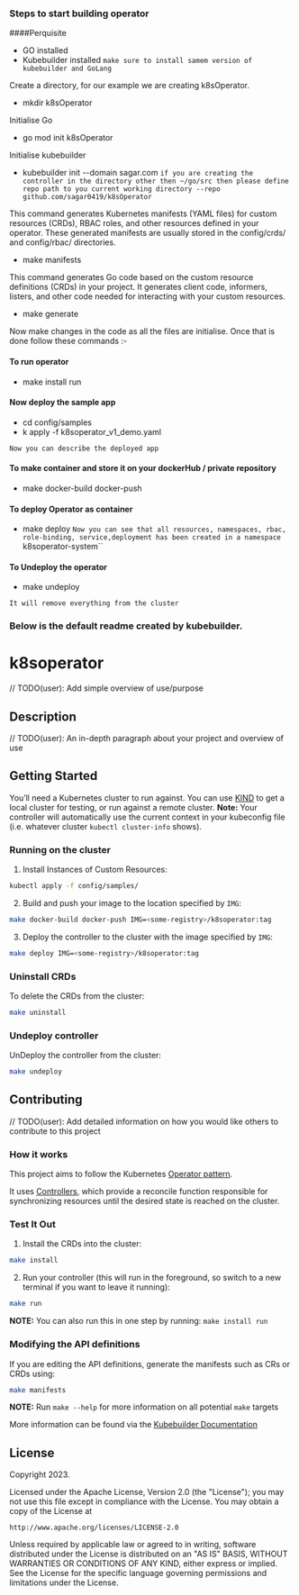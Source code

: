 ### Steps to start building operator

####Perquisite
- GO installed
- Kubebuilder installed
`make sure to install samem version of kubebuilder and GoLang`

Create a directory, for our example we are creating k8sOperator.
 - mkdir k8sOperator

Initialise Go
 - go mod init k8sOperator

Initialise kubebuilder
 - kubebuilder init --domain sagar.com  `if you are creating the controller in the directory other then ~/go/src then please define repo path to you current working directory --repo github.com/sagar0419/k8sOperator`

This command generates Kubernetes manifests (YAML files) for custom resources (CRDs), RBAC roles, and other resources defined in your operator. These generated manifests are usually stored in the config/crds/ and config/rbac/ directories.
 - make manifests

This command generates Go code based on the custom resource definitions (CRDs) in your project. It generates client code, informers, listers, and other code needed for interacting with your custom resources.
 - make generate

Now make changes in the code as all the files  are initialise. Once that is done follow these commands :-
#### To run operator
- make install run

#### Now deploy the sample app 
- cd config/samples
- k apply -f k8soperator_v1_demo.yaml

`Now you can describe the deployed app`

#### To make container and store it on your dockerHub / private repository

- make docker-build docker-push

#### To deploy Operator as container
- make deploy
`Now you can see that all resources, namespaces, rbac, role-binding, service,deployment has been created in a namespace `k8soperator-system``

#### To Undeploy the operator
- make undeploy

`It will remove everything from the cluster`


### Below is the default readme created by kubebuilder. 
# k8soperator
// TODO(user): Add simple overview of use/purpose

## Description
// TODO(user): An in-depth paragraph about your project and overview of use

## Getting Started
You’ll need a Kubernetes cluster to run against. You can use [KIND](https://sigs.k8s.io/kind) to get a local cluster for testing, or run against a remote cluster.
**Note:** Your controller will automatically use the current context in your kubeconfig file (i.e. whatever cluster `kubectl cluster-info` shows).

### Running on the cluster
1. Install Instances of Custom Resources:

```sh
kubectl apply -f config/samples/
```

2. Build and push your image to the location specified by `IMG`:

```sh
make docker-build docker-push IMG=<some-registry>/k8soperator:tag
```

3. Deploy the controller to the cluster with the image specified by `IMG`:

```sh
make deploy IMG=<some-registry>/k8soperator:tag
```

### Uninstall CRDs
To delete the CRDs from the cluster:

```sh
make uninstall
```

### Undeploy controller
UnDeploy the controller from the cluster:

```sh
make undeploy
```

## Contributing
// TODO(user): Add detailed information on how you would like others to contribute to this project

### How it works
This project aims to follow the Kubernetes [Operator pattern](https://kubernetes.io/docs/concepts/extend-kubernetes/operator/).

It uses [Controllers](https://kubernetes.io/docs/concepts/architecture/controller/),
which provide a reconcile function responsible for synchronizing resources until the desired state is reached on the cluster.

### Test It Out
1. Install the CRDs into the cluster:

```sh
make install
```

2. Run your controller (this will run in the foreground, so switch to a new terminal if you want to leave it running):

```sh
make run
```

**NOTE:** You can also run this in one step by running: `make install run`

### Modifying the API definitions
If you are editing the API definitions, generate the manifests such as CRs or CRDs using:

```sh
make manifests
```

**NOTE:** Run `make --help` for more information on all potential `make` targets

More information can be found via the [Kubebuilder Documentation](https://book.kubebuilder.io/introduction.html)

## License

Copyright 2023.

Licensed under the Apache License, Version 2.0 (the "License");
you may not use this file except in compliance with the License.
You may obtain a copy of the License at

    http://www.apache.org/licenses/LICENSE-2.0

Unless required by applicable law or agreed to in writing, software
distributed under the License is distributed on an "AS IS" BASIS,
WITHOUT WARRANTIES OR CONDITIONS OF ANY KIND, either express or implied.
See the License for the specific language governing permissions and
limitations under the License.

